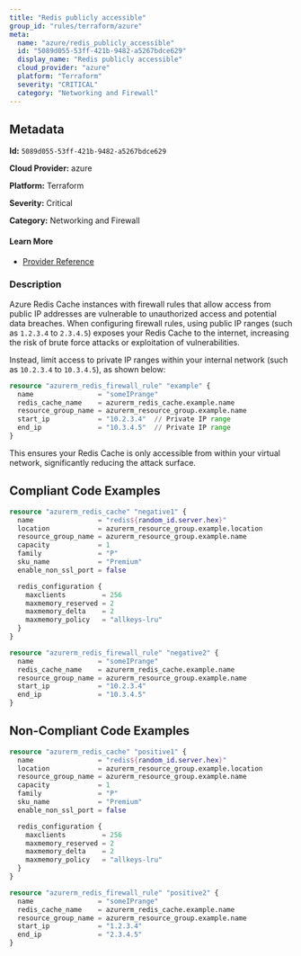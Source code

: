 ```yaml
---
title: "Redis publicly accessible"
group_id: "rules/terraform/azure"
meta:
  name: "azure/redis_publicly_accessible"
  id: "5089d055-53ff-421b-9482-a5267bdce629"
  display_name: "Redis publicly accessible"
  cloud_provider: "azure"
  platform: "Terraform"
  severity: "CRITICAL"
  category: "Networking and Firewall"
---
```

## Metadata

**Id:** `5089d055-53ff-421b-9482-a5267bdce629`

**Cloud Provider:** azure

**Platform:** Terraform

**Severity:** Critical

**Category:** Networking and Firewall

#### Learn More

 - [Provider Reference](https://registry.terraform.io/providers/hashicorp/azurerm/latest/docs/resources/redis_firewall_rule)

### Description

 Azure Redis Cache instances with firewall rules that allow access from public IP addresses are vulnerable to unauthorized access and potential data breaches. When configuring firewall rules, using public IP ranges (such as `1.2.3.4` to `2.3.4.5`) exposes your Redis Cache to the internet, increasing the risk of brute force attacks or exploitation of vulnerabilities.

Instead, limit access to private IP ranges within your internal network (such as `10.2.3.4` to `10.3.4.5`), as shown below:

```terraform
resource "azurerm_redis_firewall_rule" "example" {
  name                = "someIPrange"
  redis_cache_name    = azurerm_redis_cache.example.name
  resource_group_name = azurerm_resource_group.example.name
  start_ip            = "10.2.3.4"  // Private IP range
  end_ip              = "10.3.4.5"  // Private IP range
}
```

This ensures your Redis Cache is only accessible from within your virtual network, significantly reducing the attack surface.


## Compliant Code Examples
```terraform
resource "azurerm_redis_cache" "negative1" {
  name                = "redis${random_id.server.hex}"
  location            = azurerm_resource_group.example.location
  resource_group_name = azurerm_resource_group.example.name
  capacity            = 1
  family              = "P"
  sku_name            = "Premium"
  enable_non_ssl_port = false

  redis_configuration {
    maxclients         = 256
    maxmemory_reserved = 2
    maxmemory_delta    = 2
    maxmemory_policy   = "allkeys-lru"
  }
}

resource "azurerm_redis_firewall_rule" "negative2" {
  name                = "someIPrange"
  redis_cache_name    = azurerm_redis_cache.example.name
  resource_group_name = azurerm_resource_group.example.name
  start_ip            = "10.2.3.4"
  end_ip              = "10.3.4.5"
}
```
## Non-Compliant Code Examples
```terraform
resource "azurerm_redis_cache" "positive1" {
  name                = "redis${random_id.server.hex}"
  location            = azurerm_resource_group.example.location
  resource_group_name = azurerm_resource_group.example.name
  capacity            = 1
  family              = "P"
  sku_name            = "Premium"
  enable_non_ssl_port = false

  redis_configuration {
    maxclients         = 256
    maxmemory_reserved = 2
    maxmemory_delta    = 2
    maxmemory_policy   = "allkeys-lru"
  }
}

resource "azurerm_redis_firewall_rule" "positive2" {
  name                = "someIPrange"
  redis_cache_name    = azurerm_redis_cache.example.name
  resource_group_name = azurerm_resource_group.example.name
  start_ip            = "1.2.3.4"
  end_ip              = "2.3.4.5"
}
```